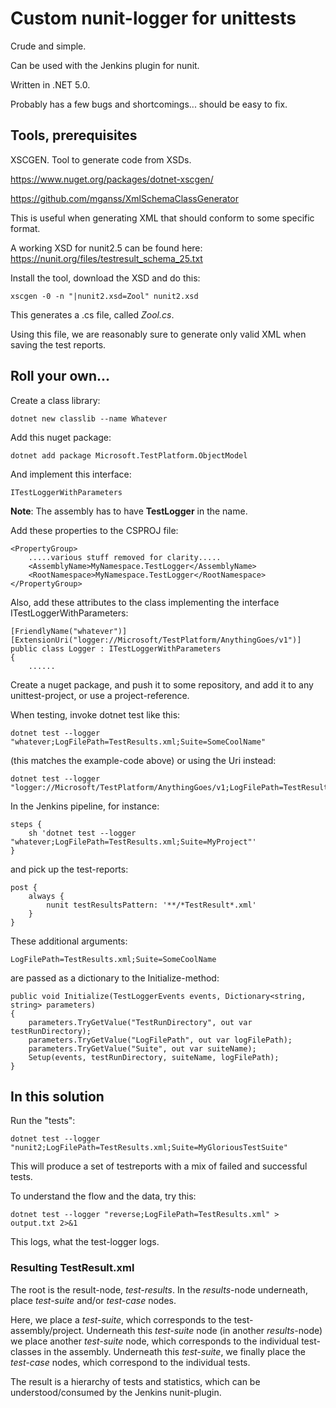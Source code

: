 # Custom nunit-logger for unittests
Crude and simple.

Can be used with the Jenkins plugin for nunit.

Written in .NET 5.0.

Probably has a few bugs and shortcomings... should be easy to fix.

## Tools, prerequisites
XSCGEN. Tool to generate code from XSDs.

https://www.nuget.org/packages/dotnet-xscgen/

https://github.com/mganss/XmlSchemaClassGenerator

This is useful when generating XML that should conform to some specific format.

A working XSD for nunit2.5 can be found here: https://nunit.org/files/testresult_schema_25.txt

Install the tool, download the XSD and do this:

    xscgen -0 -n "|nunit2.xsd=Zool" nunit2.xsd

This generates a .cs file, called *Zool.cs*.

Using this file, we are reasonably sure to generate only valid XML when saving the test reports.

## Roll your own...
Create a class library:

    dotnet new classlib --name Whatever

Add this nuget package:

    dotnet add package Microsoft.TestPlatform.ObjectModel

And implement this interface:

    ITestLoggerWithParameters

**Note**: The assembly has to have **TestLogger** in the name.

Add these properties to the CSPROJ file:

    <PropertyGroup>
        .....various stuff removed for clarity.....
        <AssemblyName>MyNamespace.TestLogger</AssemblyName>
        <RootNamespace>MyNamespace.TestLogger</RootNamespace>
    </PropertyGroup>

Also, add these attributes to the class implementing the interface ITestLoggerWithParameters:

    [FriendlyName("whatever")]
    [ExtensionUri("logger://Microsoft/TestPlatform/AnythingGoes/v1")]
    public class Logger : ITestLoggerWithParameters
    {
        ......

Create a nuget package, and push it to some repository, and add it to any unittest-project, or use a project-reference.

When testing, invoke dotnet test like this:

    dotnet test --logger "whatever;LogFilePath=TestResults.xml;Suite=SomeCoolName"

(this matches the example-code above) or using the Uri instead:

    dotnet test --logger "logger://Microsoft/TestPlatform/AnythingGoes/v1;LogFilePath=TestResults.xml;Suite=SomeOtherCoolName"

In the Jenkins pipeline, for instance:

    steps {
        sh 'dotnet test --logger "whatever;LogFilePath=TestResults.xml;Suite=MyProject"'
    }

and pick up the test-reports:

    post {
        always {
            nunit testResultsPattern: '**/*TestResult*.xml'
        }
    }

These additional arguments:

    LogFilePath=TestResults.xml;Suite=SomeCoolName

are passed as a dictionary to the Initialize-method:

    public void Initialize(TestLoggerEvents events, Dictionary<string, string> parameters)
    {
        parameters.TryGetValue("TestRunDirectory", out var testRunDirectory);
        parameters.TryGetValue("LogFilePath", out var logFilePath);
        parameters.TryGetValue("Suite", out var suiteName);
        Setup(events, testRunDirectory, suiteName, logFilePath);
    }

## In this solution
Run the "tests":

    dotnet test --logger "nunit2;LogFilePath=TestResults.xml;Suite=MyGloriousTestSuite"

This will produce a set of testreports with a mix of failed and successful tests.

To understand the flow and the data, try this:

    dotnet test --logger "reverse;LogFilePath=TestResults.xml" > output.txt 2>&1

This logs, what the test-logger logs.

### Resulting TestResult.xml
The root is the result-node, *test-results*.
In the *results*-node underneath, place *test-suite* and/or *test-case* nodes.

Here, we place a *test-suite*, which corresponds to the test-assembly/project.
Underneath this *test-suite* node (in another *results*-node) we place another *test-suite* node, which corresponds to the individual test-classes in the assembly. Underneath this *test-suite*, we finally place the *test-case* nodes, which correspond to the individual tests.

The result is a hierarchy of tests and statistics, which can be understood/consumed by the Jenkins nunit-plugin.
